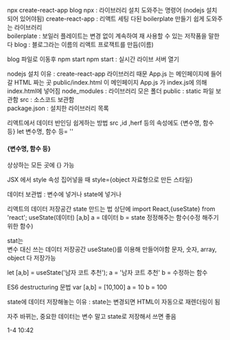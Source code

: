 npx create-react-app blog
npx : 라이브러리 설치 도와주는 명령어 (nodejs 설치 되어 있어야됨)
create-react-app : 리액트 세팅 다된 boilerplate 만들기 쉽게 도와주는 라이브러리  
boilerplate : 보일러 플레이트는 변경 없이 계속하여 재 사용할 수 있는 저작품을 말한다
blog : 블로그라는 이름의 리액트 프로잭트를 만듬(이름)

blog 파일로 이동후 npm start
npm start : 실시간 라이브 서버 열기

nodejs 설치 이유 : create-react-app 라이브러리 때문
App.js 는 메인페이지에 들어갈 HTML 짜는 곳 
public/index.html 이 메인페이지
App.js 가 index.js에 의해 index.html에 넣어짐
node_modules : 라이브러리 모은 폴더
public : static 파일 보관함
src : 소스코드 보관함   
package.json : 설치한 라이브러리 목록 

리액트에서 데이터 반인딩 쉽게하는 방법
src ,id ,herf 등의 속성에도 {변수명, 함수 등}
let 변수명, 함수 등= ''
<h4>{변수명, 함수 등}</h4>
상상하는 모든 곳에 {} 가능

JSX 에서 style 속성 집어넣을 때
style={object 자료형으로 만든 스타일}

데이터 보관법 : 변수에 넣거나       state에 넣거나

리액트의 데이터 저장공간 state 만드는 법
상단에
import React,{useState} from 'react';
useState(데이터) [a,b]  a = 데이터  b = state 정정해주는 함수(수정 해주기 위한 함수)

stat는    
변수 대신 쓰는 데이터 저장공간
useState()를 이용해 만들어야함
문자, 숫자, array, object 다 저장가능

let [a,b] = useState('남자 코트 추천');
a = '남자 코트 추천'  b = 수정하는 함수

ES6 destructuring 문법
var [a,b] = [10,100]
a = 10   b = 100

state에 데이터 저장해놓는 이유 : state는 변경되면 HTML이 자동으로 재렌더링이 됨

자주 바뀌는, 중요한 데이터는 변수 말고 state로 저장해서 쓰면 좋음

1-4 10:42